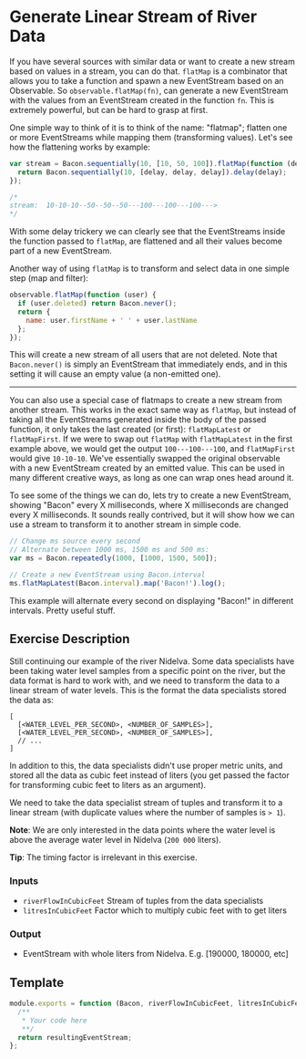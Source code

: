 # Generate Linear Stream of River Data

If you have several sources with similar data or want to create
a new stream based on values in a stream, you can do that. `flatMap`
is a combinator that allows you to take a function and spawn a new
EventStream based on an Observable. So `observable.flatMap(fn)`, can
generate a new EventStream with the values from an EventStream created
in the function `fn`. This is extremely powerful, but can be hard to
grasp at first.

One simple way to think of it is to think of the name: "flatmap";
flatten one or more EventStreams while mapping them (transforming
values). Let's see how the flattening works by example:

```js
var stream = Bacon.sequentially(10, [10, 50, 100]).flatMap(function (delay) {
  return Bacon.sequentially(10, [delay, delay, delay]).delay(delay);
});

/*
stream:  10-10-10--50--50--50---100---100---100--->
*/
```

With some delay trickery we can clearly see that the EventStreams
inside the function passed to `flatMap`, are flattened and all their
values become part of a new EventStream.

Another way of using `flatMap` is to transform and select data in
one simple step (map and filter):

```js
observable.flatMap(function (user) {
  if (user.deleted) return Bacon.never();
  return {
    name: user.firstName + ' ' + user.lastName
  };
});
```

This will create a new stream of all users that are not deleted. Note
that `Bacon.never()` is simply an EventStream that immediately ends,
and in this setting it will cause an empty value (a non-emitted one).

---

You can also use a special case of flatmaps to create a new stream
from another stream. This works in the exact same way as `flatMap`, but
instead of taking all the EventStreams generated inside the body of
the passed function, it only takes the last created (or first):
`flatMapLatest` or `flatMapFirst`. If we were to swap out `flatMap`
with `flatMapLatest` in the first example above, we would get the
output `100---100---100`, and `flatMapFirst` would give
`10-10-10`. We've essentially swapped the original observable with a
new EventStream created by an emitted value. This can be used in many
different creative ways, as long as one can wrap ones head around it.

To see some of the things we can do, lets try to create a new EventStream,
showing "Bacon" every X milliseconds, where X milliseconds are changed
every X milliseconds. It sounds really contrived, but it will show how
we can use a stream to transform it to another stream in simple code.

```js
// Change ms source every second
// Alternate between 1000 ms, 1500 ms and 500 ms:
var ms = Bacon.repeatedly(1000, [1000, 1500, 500]);

// Create a new EventStream using Bacon.interval
ms.flatMapLatest(Bacon.interval).map('Bacon!').log();
```

This example will alternate every second on displaying "Bacon!" in
different intervals. Pretty useful stuff.


## Exercise Description

Still continuing our example of the river Nidelva. Some data specialists
have been taking water level samples from a specific point on the river,
but the data format is hard to work with, and we need to transform the data
to a linear stream of water levels. This is the format the data specialists
stored the data as:

```
[
  [<WATER_LEVEL_PER_SECOND>, <NUMBER_OF_SAMPLES>],
  [<WATER_LEVEL_PER_SECOND>, <NUMBER_OF_SAMPLES>],
  // ...
]
```

In addition to this, the data specialists didn't use proper metric units,
and stored all the data as cubic feet instead of liters (you get passed
the factor for transforming cubic feet to liters as an argument).

We need to take the data specialist stream of tuples and transform it
to a linear stream (with duplicate values where the number of samples is `> 1`).

**Note**: We are only interested in the data points where the water level
is above the average water level in Nidelva (`200 000` liters).



**Tip**: The timing factor is irrelevant in this exercise.


### Inputs
 - `riverFlowInCubicFeet` Stream of tuples from the data specialists
 - `litresInCubicFeet` Factor which to multiply cubic feet with to get liters


### Output
 - EventStream with whole liters from Nidelva. E.g. [190000, 180000, etc]


## Template

```js
module.exports = function (Bacon, riverFlowInCubicFeet, litresInCubicFeet) {
  /**
   * Your code here
   **/
  return resultingEventStream;
};
```
